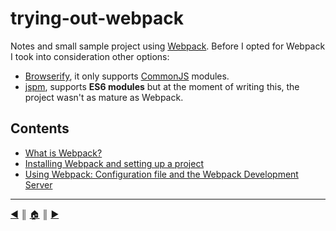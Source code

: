 # trying-out-webpack
Notes and small sample project using [Webpack][1]. Before I opted for Webpack I took into consideration  other options:

* [Browserify][2], it only supports [CommonJS][3] modules.
* [jspm][4], supports **ES6 modules** but at the moment of writing this, the project wasn't as mature as Webpack.

## Contents
* [What is Webpack?][l1]
* [Installing Webpack and setting up a project][l2]
* [Using Webpack: Configuration file and the Webpack Development Server][l3]


---
[:arrow_backward:][back] ║ [:house:][home] ║ [:arrow_forward:][next]

<!-- navigation -->
[home]: #
[back]: #
[next]: README/what-is.md


<!-- links -->
[1]: http://webpack.github.io/
[2]: http://browserify.org/
[3]: http://www.commonjs.org/
[4]: http://jspm.io/


<!-- menu -->
[l1]: README/what-is.md
[l2]: README/install.md
[l3]: README/using.md
